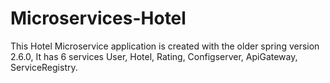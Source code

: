 # Microservices-Hotel
This Hotel Microservice application is created with the older spring version 2.6.0, It has 6 services User, Hotel, Rating, Configserver, ApiGateway, ServiceRegistry.
